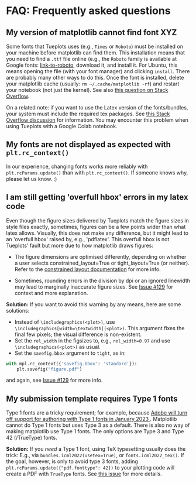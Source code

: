 # FAQ: Frequently asked questions

## My version of matplotlib cannot find font XYZ

Some fonts that Tueplots uses (e.g., `Times` or `Roboto`) must be installed on your machine before matplotlib can find them.
This installation means that you need to find a `.ttf` file online (e.g., the `Roboto` family is available at Google fonts: [link-to-roboto](https://fonts.google.com/specimen/Roboto),
download it, and install it. For Ubuntu, this means opening the file (with your font manager) and clicking `install`.
There are probably many other ways to do this.
Once the font is installed, delete your matplotlib cache (usually: `rm ~/.cache/matplotlib -rf`) and restart your notebook (not just the kernel).
See also [this question on Stack Overflow](https://stackoverflow.com/questions/42097053/matplotlib-cannot-find-basic-fonts/42841531).

On a related note: if you want to use the Latex version of the fonts/bundles, your system must include the required tex packages.
See [this Stack Overflow discussion](https://stackoverflow.com/questions/55746749/latex-equations-do-not-render-in-google-colaboratory-when-using-matplotlib)
for information.
You may encounter this problem when using Tueplots with a Google Colab notebook.



## My fonts are not displayed as expected  with `plt.rc_context()`

In our experience, changing fonts works more reliably with `plt.rcParams.update()` than with `plt.rc_context()`.
If someone knows why, please let us know. :)

## I am still getting 'overfull hbox' errors in my latex code

Even though the figure sizes delivered by Tueplots match the figure sizes in style files exactly, sometimes, figures can be a few points wider than what latex allows.
Visually, this does not make any difference, but it might lead to an 'overfull hbox' raised by, e.g., 'pdflatex'.
This overfull hbox is not Tueplots' fault but more due to how matplotlib draws figures:
- The figure dimensions are optimised differently, depending on whether a user selects constrained_layout=True or tight_layout=True (or neither).
  Refer to the <a href=https://matplotlib.org/stable/tutorials/intermediate/constrainedlayout_guide.html>constrained layout documentation</a> for more info.

- Sometimes, rounding errors in the division by dpi or an ignored linewidth may lead to marginally inaccurate figure sizes.
  See [Issue #129](https://github.com/pnkraemer/tueplots/issues/129) for context and more explanation.


**Solution:**
If you want to avoid this warning by any means, here are some solutions:
* Instead of `\includegraphics(<plot>)`, use `\includegraphics[width=\textwidth](<plot>)`. This argument fixes the final few pixels; the visual difference is non-existent.
* Set the `rel_width` in the figsizes to, e.g., `rel_width=0.97` and use `\includegraphics(<plot>)` as usual.
* Set the `savefig.bbox` argument to `tight`, as in:
```python
with mpl.rc_context({'savefig.bbox': 'standard'}):
    plt.savefig("figure.pdf")
```
and again, see [Issue #129](https://github.com/pnkraemer/tueplots/issues/129) for more info.


## My submission template requires Type 1 fonts

Type 1 fonts are a tricky requirement; for example, because
<a href=https://helpx.adobe.com/fonts/kb/postscript-type-1-fonts-end-of-support.html> Adobe will turn off support for authoring with Type 1 fonts in January 2023 </a>.
Matplotlib cannot do Type 1 fonts but uses Type 3 as a default.
There is also no way of making matplotlib use Type 1 fonts.
The only options are Type 3 and Type 42 (/TrueType) fonts.

**Solution:**
If you _need_ a Type 1 font, using TeX typesetting usually does the trick: E.g., via `bundles.icml2022(usetex=True)`,
or `fonts.icml2022_tex()`.
If the goal, however, is only to avoid type 3 fonts, adding
`plt.rcParams.update({"pdf.fonttype": 42})` to your plotting code will create a PDF with `TrueType` fonts.
See <a href=https://github.com/pnkraemer/tueplots/issues/77>this issue</a> for more details.
